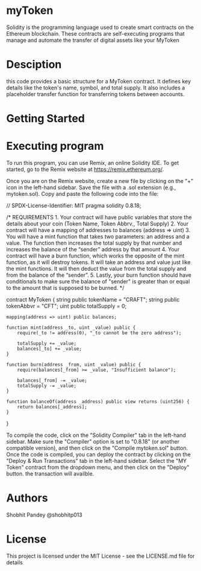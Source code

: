 # myToken
Solidity is the programming language used to create smart contracts on the Ethereum blockchain. These contracts are self-executing programs that manage and automate the transfer of digital assets like your MyToken
# Desciption 
this code provides a basic structure for a MyToken contract. It defines key details like the token's name, symbol, and total supply. It also includes a placeholder transfer function for transferring tokens between accounts.
# Getting Started
# Executing program
To run this program, you can use Remix, an online Solidity IDE. To get started, go to the Remix website at https://remix.ethereum.org/.

Once you are on the Remix website, create a new file by clicking on the "+" icon in the left-hand sidebar. Save the file with a .sol extension (e.g., mytoken.sol). Copy and paste the following code into the file:

// SPDX-License-Identifier: MIT
pragma solidity 0.8.18;

/*
       REQUIREMENTS
    1. Your contract will have public variables that store the details about your coin (Token Name, Token Abbrv., Total Supply)
    2. Your contract will have a mapping of addresses to balances (address => uint)
    3. You will have a mint function that takes two parameters: an address and a value. 
       The function then increases the total supply by that number and increases the balance 
       of the “sender” address by that amount
    4. Your contract will have a burn function, which works the opposite of the mint function, as it will destroy tokens. 
       It will take an address and value just like the mint functions. It will then deduct the value from the total supply 
       and from the balance of the “sender”.
    5. Lastly, your burn function should have conditionals to make sure the balance of "sender" is greater than or equal 
       to the amount that is supposed to be burned.
*/


contract MyToken {
    string public tokenName = "CRAFT";
    string public tokenAbbvr = "CFT";
    uint public totalSupply = 0;
    
    mapping(address => uint) public balances;
    
    function mint(address _to, uint _value) public {
        require(_to != address(0), "_to cannot be the zero address");
        
        totalSupply += _value;
        balances[_to] += _value;
    }
    
    function burn(address _from, uint _value) public {
        require(balances[_from] >= _value, "Insufficient balance");
        
        balances[_from] -= _value;
        totalSupply -= _value;
    }
    
    function balanceOf(address _address) public view returns (uint256) {
        return balances[_address];
    }
}

To compile the code, click on the "Solidity Compiler" tab in the left-hand sidebar. Make sure the "Compiler" option is set to "0.8.18" (or another compatible version), and then click on the "Compile mytoken.sol" button.
Once the code is compiled, you can deploy the contract by clicking on the "Deploy & Run Transactions" tab in the left-hand sidebar. Select the "MY Token" contract from the dropdown menu, and then click on the "Deploy" button.
the transaction will availble.
# Authors
Shobhit Pandey
@shobhitp013
# License
This project is licensed under the MIT License - see the LICENSE.md file for details
